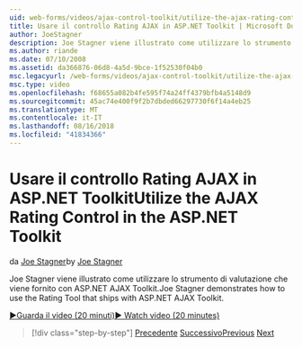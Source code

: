 ```yaml
---
uid: web-forms/videos/ajax-control-toolkit/utilize-the-ajax-rating-control-in-the-aspnet-toolkit
title: Usare il controllo Rating AJAX in ASP.NET Toolkit | Microsoft Docs
author: JoeStagner
description: Joe Stagner viene illustrato come utilizzare lo strumento di valutazione che viene fornito con ASP.NET AJAX Toolkit.
ms.author: riande
ms.date: 07/10/2008
ms.assetid: da366876-06d8-4a5d-9bce-1f52530f04b0
msc.legacyurl: /web-forms/videos/ajax-control-toolkit/utilize-the-ajax-rating-control-in-the-aspnet-toolkit
msc.type: video
ms.openlocfilehash: f68655a082b4fe595f74a24ff4379bfb4a5148d9
ms.sourcegitcommit: 45ac74e400f9f2b7dbded66297730f6f14a4eb25
ms.translationtype: MT
ms.contentlocale: it-IT
ms.lasthandoff: 08/16/2018
ms.locfileid: "41834366"
---
```

<a name="utilize-the-ajax-rating-control-in-the-aspnet-toolkit"></a><span data-ttu-id="0b280-103">Usare il controllo Rating AJAX in ASP.NET Toolkit</span><span class="sxs-lookup"><span data-stu-id="0b280-103">Utilize the AJAX Rating Control in the ASP.NET Toolkit</span></span>
====================
<span data-ttu-id="0b280-104">da [Joe Stagner](https://github.com/JoeStagner)</span><span class="sxs-lookup"><span data-stu-id="0b280-104">by [Joe Stagner](https://github.com/JoeStagner)</span></span>

<span data-ttu-id="0b280-105">Joe Stagner viene illustrato come utilizzare lo strumento di valutazione che viene fornito con ASP.NET AJAX Toolkit.</span><span class="sxs-lookup"><span data-stu-id="0b280-105">Joe Stagner demonstrates how to use the Rating Tool that ships with ASP.NET AJAX Toolkit.</span></span>

[<span data-ttu-id="0b280-106">&#9654;Guarda il video (20 minuti)</span><span class="sxs-lookup"><span data-stu-id="0b280-106">&#9654; Watch video (20 minutes)</span></span>](https://channel9.msdn.com/Blogs/ASP-NET-Site-Videos/utilize-the-ajax-rating-control-in-the-aspnet-toolkit)

> [!div class="step-by-step"]
> <span data-ttu-id="0b280-107">[Precedente](how-do-i-the-ajax-toolkit-reorder-control.md)
> [Successivo](control-extenders.md)</span><span class="sxs-lookup"><span data-stu-id="0b280-107">[Previous](how-do-i-the-ajax-toolkit-reorder-control.md)
[Next](control-extenders.md)</span></span>
